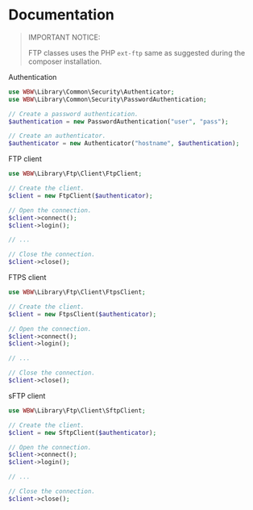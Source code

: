Documentation
=============

> IMPORTANT NOTICE:
>
> FTP classes uses the PHP `ext-ftp` same as suggested during the composer
> installation.

Authentication

```php
use WBW\Library\Common\Security\Authenticator;
use WBW\Library\Common\Security\PasswordAuthentication;

// Create a password authentication.
$authentication = new PasswordAuthentication("user", "pass");

// Create an authenticator.
$authenticator = new Authenticator("hostname", $authentication);
```

FTP client

```php
use WBW\Library\Ftp\Client\FtpClient;

// Create the client.
$client = new FtpClient($authenticator);

// Open the connection.
$client->connect();
$client->login();

// ...

// Close the connection.
$client->close();
```

FTPS client

```php
use WBW\Library\Ftp\Client\FtpsClient;

// Create the client.
$client = new FtpsClient($authenticator);

// Open the connection.
$client->connect();
$client->login();

// ...

// Close the connection.
$client->close();
```

sFTP client

```php
use WBW\Library\Ftp\Client\SftpClient;

// Create the client.
$client = new SftpClient($authenticator);

// Open the connection.
$client->connect();
$client->login();

// ...

// Close the connection.
$client->close();
```
